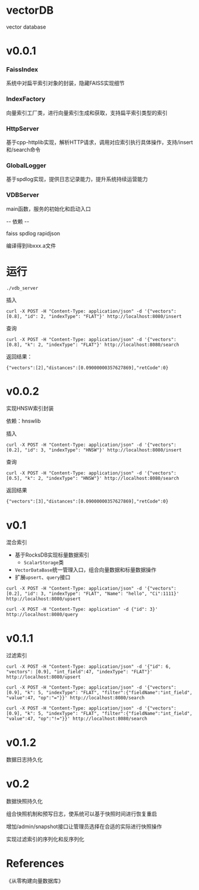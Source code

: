 # vectorDB
vector database

# v0.0.1
### FaissIndex
系统中对扁平索引对象的封装，隐藏FAISS实现细节
### IndexFactory
向量索引工厂类，进行向量索引生成和获取，支持扁平索引类型的索引
### HttpServer
基于cpp-httplib实现，解析HTTP请求，调用对应索引执行具体操作，支持/insert和/search命令
### GlobalLogger 
基于spdlog实现，提供日志记录能力，提升系统持续运营能力
### VDBServer
main函数，服务的初始化和启动入口

-- 依赖 --

faiss
spdlog
rapidjson

编译得到libxxx.a文件

# 运行

```
./vdb_server
```

插入
```
curl -X POST -H "Content-Type: application/json" -d '{"vectors": [0.8], "id": 2, "indexType": "FLAT"}' http://localhost:8080/insert
```

查询
```
curl -X POST -H "Content-Type: application/json" -d '{"vectors": [0.8], "k": 2, "indexType": "FLAT"}' http://localhost:8080/search
```
返回结果：
```
{"vectors":[2],"distances":[0.09000000357627869],"retCode":0}
```

# v0.0.2
实现HNSW索引封装

依赖：hnswlib

插入
```
curl -X POST -H "Content-Type: application/json" -d '{"vectors": [0.2], "id": 3, "indexType": "HNSW"}' http://localhost:8080/insert
```

查询
```
curl -X POST -H "Content-Type: application/json" -d '{"vectors": [0.5], "k": 2, "indexType": "HNSW"}' http://localhost:8080/search
```

返回结果
```
{"vectors":[3],"distances":[0.09000000357627869],"retCode":0}
```

# v0.1
混合索引
- 基于RocksDB实现标量数据索引
    - `ScalarStorage`类
- `VectorDataBase`统一管理入口，组合向量数据和标量数据操作
- 扩展`upsert`、`query`接口

```
curl -X POST -H "Content-Type: application/json" -d '{"vectors": [0.2], "id": 3, "indexType": "FLAT", "Name": "hello", "Ci":1111}' http://localhost:8080/upsert
```

```
curl -X POST -H "Content-Type: application" -d {"id": 3}' http://localhost:8080/query
```

# v0.1.1
过滤索引

```
curl -X POST -H "Content-Type: application/json" -d '{"id": 6, "vectors": [0.9], "int_field":47, "indexType": "FLAT"}' http://localhost:8080/upsert
```

```
curl -X POST -H "Content-Type: application/json" -d '{"vectors": [0.9], "k": 5, "indexType": "FLAT", "filter":{"fieldName":"int_field", "value":47, "op":"="}}' http://localhost:8080/search
```

```
curl -X POST -H "Content-Type: application/json" -d '{"vectors": [0.9], "k": 5, "indexType": "FLAT", "filter":{"fieldName":"int_field", "value":47, "op":"!="}}' http://localhost:8080/search
```

# v0.1.2
数据日志持久化

# v0.2
数据快照持久化

组合快照机制和预写日志，使系统可以基于快照时间进行恢复重启

增加/admin/snapshot接口让管理员选择在合适的实际进行快照操作

实现过滤索引的序列化和反序列化


# References
《从零构建向量数据库》